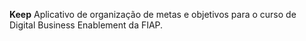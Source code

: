 **Keep**
Aplicativo de organização de metas e objetivos para o curso de Digital Business Enablement da FIAP.
